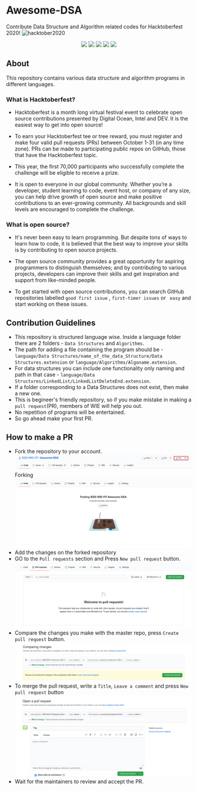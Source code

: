 # Awesome-DSA
Contribute Data Structure and Algorithm related codes for Hacktoberfest 2020!
<img src="https://hacktoberfest.digitalocean.com/assets/HF-full-logo-b05d5eb32b3f3ecc9b2240526104cf4da3187b8b61963dd9042fdc2536e4a76c.svg" alt="hacktober2020">

<p align="center">
   <img src="https://img.shields.io/github/issues/IEEE-WIE-VIT/Awesome-DSA"> 
   <img src="https://img.shields.io/github/forks/IEEE-WIE-VIT/Awesome-DSA">
   <img src="https://img.shields.io/github/stars/IEEE-WIE-VIT/Awesome-DSA?color=green">
   <img src="https://komarev.com/ghpvc/?username=IEEE-WIE-VIT&color=blue">
   <img src="https://img.shields.io/github/issues-pr/IEEE-WIE-VIT/Awesome-DSA.svg">
</p>

## About

This repository contains various data structure and algorithm programs in different languages.

### What is Hacktoberfest?
- Hacktoberfest  is a month long virtual festival event to celebrate open source contributions presented by Digital Ocean, Intel and DEV. It is the easiest way to get into open source!

- To earn your Hacktoberfest tee or tree reward, you must register and make four valid pull requests (PRs) between October 1-31 (in any time zone). PRs can be made to participating public repos on GitHub, those that have the Hacktoberfest topic. 

- This year, the first 70,000 participants who successfully complete the challenge will be eligible to receive a prize.

- It is open to everyone in our global community. Whether you’re a developer, student learning to code, event host, or company of any size, you can help drive growth of open source and make positive contributions to an ever-growing community. All backgrounds and skill levels are encouraged to complete the challenge.

### What is open source?
- It's never been easy to learn programming. But despite tons of ways to learn how to code, it is believed that the best way to improve your skills is by contributing to open source projects.

- The open source community provides a great opportunity for aspiring programmers to distinguish themselves; and by contributing to various projects, developers can improve their skills and get inspiration and support from like-minded people.

- To get started with open source contributions, you can search GitHub repositories labelled `` good first issue `` , `` first-timer issues `` or `` easy`` and start working on these issues.

## Contribution Guidelines

- This repository is structured language wise. Inside a language folder there are 2 folders - `Data Structures` and `Algorithms`.
- The path for adding a file containing the program should be - ```language/Data Structures/name_of_the_data_Structure/Data Structures.extension``` or ```language/Algorithms/Algoname.extension```.
- For data structures you can include one functionality only naming and path in that case - ```language/Data Structures/LinkedList/LinkedListDeleteEnd.extension```.
-  If a folder corresponding to a Data Structures does not exist, then make a new one.
-  This is begineer's friendly repository, so if you make mistake in making a `pull request`(PR), members of WIE will help you out.
-  No repetition of programs will be entertained.
-  So go ahead make your first PR.

## How to make a PR

- Fork the repository to your account.
   <img src="assets/img/fork.png">
  Forking
   <img src="assets/img/forking.png">
- Add the changes on the forked repository
- GO to the `Pull requests` section and Press `New pull request` button.
   <img src="assets/img/New_PR.png">
- Compare the changes you make with the master repo, press `Create pull request` button.
   <img src="assets/img/compare_PR.png">
- To merge the pull request, write a `Title`, `Leave a comment` and press `New pull request` button
   <img src="assets/img/merge_PR.png">
- Wait for the maintainers to review and accept the PR.


